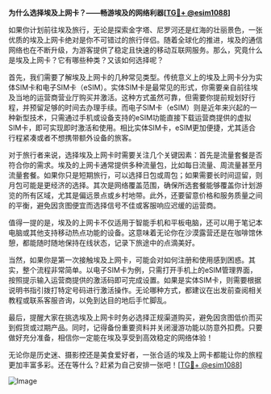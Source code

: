 **为什么选择埃及上网卡？——畅游埃及的网络利器[[TG💪+ @esim1088](https://t.me/s/esim1088)]**

如果你计划前往埃及旅行，无论是探索金字塔、尼罗河还是红海的壮丽景色，一张优质的埃及上网卡绝对是你不可错过的旅行伴侣。随着全球化的推进，埃及的通信网络也在不断升级，为游客提供了稳定且快速的移动互联网服务。那么，究竟什么是埃及上网卡？它有哪些种类？又该如何选择呢？

首先，我们需要了解埃及上网卡的几种常见类型。传统意义上的埃及上网卡分为实体SIM卡和电子SIM卡（eSIM）。实体SIM卡是最常见的形式，你需要亲自前往埃及当地的运营商营业厅购买并激活。这种方式虽然可靠，但需要你提前规划好行程，并预留足够的时间去办理手续。而电子SIM卡（eSIM）则是近年来兴起的一种新型技术，只需通过手机或设备支持的eSIM功能直接下载运营商提供的虚拟SIM卡，即可实现即时激活和使用。相比实体SIM卡，eSIM更加便捷，尤其适合行程紧凑或者不想携带额外设备的旅客。

对于旅行者来说，选择埃及上网卡时需要关注几个关键因素：首先是流量套餐是否符合你的需求。埃及的上网卡通常提供多种流量包，比如每日流量、周流量甚至月流量套餐。如果你只是短期旅行，可以选择日包或周包；如果需要长时间逗留，则月包可能是更经济的选择。其次是网络覆盖范围，确保所选套餐能够覆盖你计划游览的所有区域，尤其是偏远景点或乡村地带。此外，还要留意价格和服务质量之间的平衡，避免因贪图便宜而选择信号不佳或客服响应迟缓的运营商。

值得一提的是，埃及的上网卡不仅适用于智能手机和平板电脑，还可以用于笔记本电脑或其他支持移动热点功能的设备。这意味着无论你在沙漠露营还是在咖啡馆休憩，都能随时随地保持在线状态，记录下旅途中的点滴美好。

当然，如果你是第一次接触埃及上网卡，可能会对如何注册和使用感到困惑。其实，整个流程非常简单。以电子SIM卡为例，只需打开手机上的eSIM管理界面，按照提示输入运营商提供的激活码即可完成设置。如果是实体SIM卡，则需要根据说明书指引拨打特定号码进行激活操作。无论哪种方式，都建议在出发前查阅相关教程或联系客服咨询，以免到达目的地后手忙脚乱。

最后，提醒大家在挑选埃及上网卡时务必选择正规渠道购买，避免因贪图低价而买到假货或过期产品。同时，记得备份重要资料并关闭漫游功能以防意外扣费。只要做好充分准备，相信你一定能在埃及享受到高效稳定的网络体验！

无论你是历史迷、摄影控还是美食爱好者，一张合适的埃及上网卡都能让你的旅程更加丰富多彩。还在等什么？赶紧为自己安排一张吧！[[TG💪+ @esim1088](https://t.me/s/esim1088)]

![Image](https://i.postimg.cc/4NQfJmqS/Snipaste-2025-05-13-00-14-12.png)